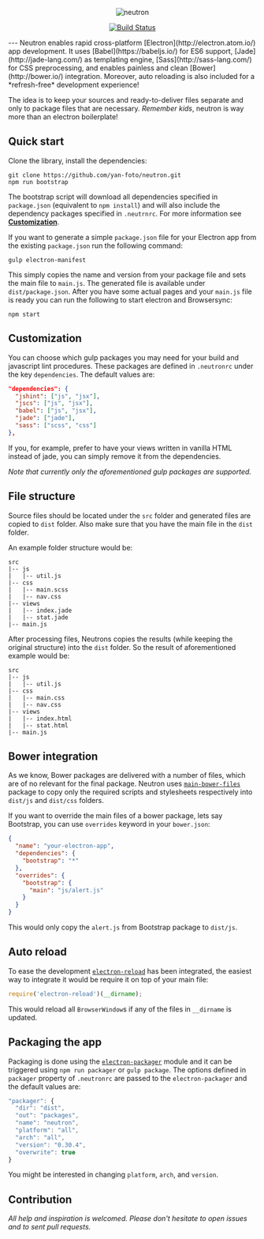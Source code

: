 <p align="center">
  <img alt="neutron" src="https://cloud.githubusercontent.com/assets/1678441/9429889/ccd2253a-49df-11e5-894e-81d52a36eb4b.png">
</p>

<p align="center">
  <a href="https://travis-ci.org/yan-foto/neutron"><img alt="Build Status" src="https://travis-ci.org/yan-foto/neutron.svg?branch=master"></a>
</p>
---
Neutron enables rapid cross-platform [Electron](http://electron.atom.io/) app development. It uses [Babel](https://babeljs.io/) for ES6 support, [Jade](http://jade-lang.com/) as templating engine, [Sass](http://sass-lang.com/)
 for CSS preprocessing, and enables painless and clean [Bower](http://bower.io/) integration. Moreover, auto reloading is also included for a *refresh-free* development experience!

 The idea is to keep your sources and ready-to-deliver files separate and only to package files that are necessary. *Remember kids*, neutron is way more than an electron boilerplate!

## Quick start
Clone the library, install the dependencies:

```
git clone https://github.com/yan-foto/neutron.git
npm run bootstrap
```

The bootstrap script will download all dependencies specified in `package.json` (equivalent to `npm install`) and will also include the dependency packages specified in `.neutrnrc`. For more information see [**Customization**](#customization).

If you want to generate a simple `package.json` file for your Electron app from the existing `package.json` run the following command:

```
gulp electron-manifest
```

This simply copies the name and version from your package file and sets the main file to `main.js`. The generated file is available under `dist/package.json`. After you have some actual pages and your `main.js` file is ready you can run the following to start electron and Browsersync:

```
npm start
```

## Customization
You can choose which gulp packages you may need for your build and javascript lint procedures. These packages are defined in `.neutronrc` under the key `dependencies`. The default values are:

```json
"dependencies": {
  "jshint": ["js", "jsx"],
  "jscs": ["js", "jsx"],
  "babel": ["js", "jsx"],
  "jade": ["jade"],
  "sass": ["scss", "css"]
},
```

If you, for example, prefer to have your views written in vanilla HTML instead of jade, you can simply remove it from the dependencies.

*Note that currently only the aforementioned gulp packages are supported.*

## File structure
Source files should be located under the `src` folder and generated files are copied to `dist` folder. Also make sure that you have the main file in the `dist` folder.

An example folder structure would be:

```
src
|-- js
|   |-- util.js
|-- css
|   |-- main.scss
|   |-- nav.css
|-- views
|   |-- index.jade
|   |-- stat.jade
|-- main.js
```

After processing files, Neutrons copies the results (while keeping the original structure) into the `dist` folder. So the result of aforementioned example would be:

```
src
|-- js
|   |-- util.js
|-- css
|   |-- main.css
|   |-- nav.css
|-- views
|   |-- index.html
|   |-- stat.html
|-- main.js
```


## Bower integration
As we know, Bower packages are delivered with a number of files, which are of no relevant for the final package. Neutron uses [`main-bower-files`](https://github.com/ck86/main-bower-files) package to copy only the required scripts and stylesheets respectively into `dist/js` and `dist/css` folders.

If you want to override the main files of a bower package, lets say Bootstrap, you can use `overrides` keyword in your `bower.json`:

```json
{
  "name": "your-electron-app",
  "dependencies": {
    "bootstrap": "*"
  },
  "overrides": {
    "bootstrap": {
      "main": "js/alert.js"
    }
  }
}
```

This would only copy the `alert.js` from Bootstrap package to `dist/js`.

## Auto reload
To ease the development [`electron-reload`](https://github.com/yan-foto/electron-reload) has been integrated, the easiest way to integrate it would be require it on top of your main file:

```js
require('electron-reload')(__dirname);
```

This would reload all `BrowserWindow`s if any of the files in `__dirname` is updated.

## Packaging the app
Packaging is done using the [`electron-packager`](https://github.com/maxogden/electron-packager) module and it can be triggered using `npm run packager` or `gulp package`. The options defined in `packager` property of `.neutronrc` are passed to the `electron-packager` and the default values are:

```js
"packager": {
  "dir": "dist",
  "out": "packages",
  "name": "neutron",
  "platform": "all",
  "arch": "all",
  "version": "0.30.4",
  "overwrite": true
}
```

You might be interested in changing `platform`, `arch`, and `version`.

## Contribution
*All help and inspiration is welcomed. Please don't hesitate to open issues and to sent pull requests.*
